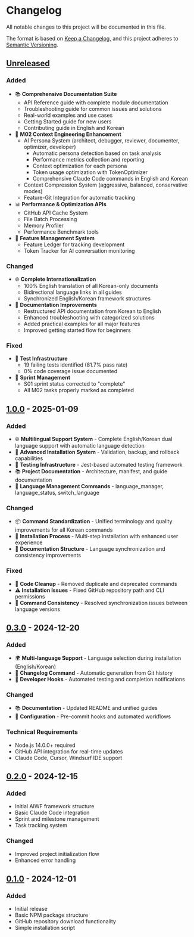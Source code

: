 # Changelog

All notable changes to this project will be documented in this file.

The format is based on [Keep a Changelog](https://keepachangelog.com/en/1.0.0/),
and this project adheres to [Semantic Versioning](https://semver.org/spec/v2.0.0.html).

## [Unreleased]

### Added
- 📚 **Comprehensive Documentation Suite**
  - API Reference guide with complete module documentation
  - Troubleshooting guide for common issues and solutions
  - Real-world examples and use cases
  - Getting Started guide for new users
  - Contributing guide in English and Korean
- 🧪 **M02 Context Engineering Enhancement**
  - AI Persona System (architect, debugger, reviewer, documenter, optimizer, developer)
    - Automatic persona detection based on task analysis
    - Performance metrics collection and reporting
    - Context optimization for each persona
    - Token usage optimization with TokenOptimizer
    - Comprehensive Claude Code commands in English and Korean
  - Context Compression System (aggressive, balanced, conservative modes)
  - Feature-Git Integration for automatic tracking
- 📊 **Performance & Optimization APIs**
  - GitHub API Cache System
  - File Batch Processing
  - Memory Profiler
  - Performance Benchmark tools
- 🔧 **Feature Management System**
  - Feature Ledger for tracking development
  - Token Tracker for AI conversation monitoring

### Changed
- 🌐 **Complete Internationalization**
  - 100% English translation of all Korean-only documents
  - Bidirectional language links in all guides
  - Synchronized English/Korean framework structures
- 📝 **Documentation Improvements**
  - Restructured API documentation from Korean to English
  - Enhanced troubleshooting with categorized solutions
  - Added practical examples for all major features
  - Improved getting started flow for beginners

### Fixed
- 🧪 **Test Infrastructure**
  - 19 failing tests identified (81.7% pass rate)
  - 0% code coverage issue documented
- 🔄 **Sprint Management**
  - S01 sprint status corrected to "complete"
  - All M02 tasks properly marked as completed

## [1.0.0] - 2025-01-09

### Added
- 🌐 **Multilingual Support System** - Complete English/Korean dual language support with automatic language detection
- 🔧 **Advanced Installation System** - Validation, backup, and rollback capabilities
- 🧪 **Testing Infrastructure** - Jest-based automated testing framework
- 📚 **Project Documentation** - Architecture, manifest, and guide documentation
- 🎯 **Language Management Commands** - language_manager, language_status, switch_language

### Changed
- 📦 **Command Standardization** - Unified terminology and quality improvements for all Korean commands
- 🔄 **Installation Process** - Multi-step installation with enhanced user experience
- 📖 **Documentation Structure** - Language synchronization and consistency improvements

### Fixed
- 🧹 **Code Cleanup** - Removed duplicate and deprecated commands
- ⚠️ **Installation Issues** - Fixed GitHub repository path and CLI permissions
- 🔧 **Command Consistency** - Resolved synchronization issues between language versions

## [0.3.0] - 2024-12-20

### Added
- 🌍 **Multi-language Support** - Language selection during installation (English/Korean)
- 📝 **Changelog Command** - Automatic generation from Git history
- 🔔 **Developer Hooks** - Automated testing and completion notifications

### Changed
- 📚 **Documentation** - Updated README and unified guides
- 🔧 **Configuration** - Pre-commit hooks and automated workflows

### Technical Requirements
- Node.js 14.0.0+ required
- GitHub API integration for real-time updates
- Claude Code, Cursor, Windsurf IDE support

## [0.2.0] - 2024-12-15

### Added
- Initial AIWF framework structure
- Basic Claude Code integration
- Sprint and milestone management
- Task tracking system

### Changed
- Improved project initialization flow
- Enhanced error handling

## [0.1.0] - 2024-12-01

### Added
- Initial release
- Basic NPM package structure
- GitHub repository download functionality
- Simple installation script

[Unreleased]: https://github.com/aiwf/aiwf/compare/v1.0.0...HEAD
[1.0.0]: https://github.com/aiwf/aiwf/compare/v0.3.0...v1.0.0
[0.3.0]: https://github.com/aiwf/aiwf/compare/v0.2.0...v0.3.0
[0.2.0]: https://github.com/aiwf/aiwf/compare/v0.1.0...v0.2.0
[0.1.0]: https://github.com/aiwf/aiwf/releases/tag/v0.1.0
